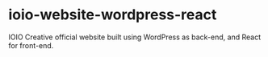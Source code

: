# ioio-website-wordpress-react
IOIO Creative official website built using WordPress as back-end, and React for front-end.

